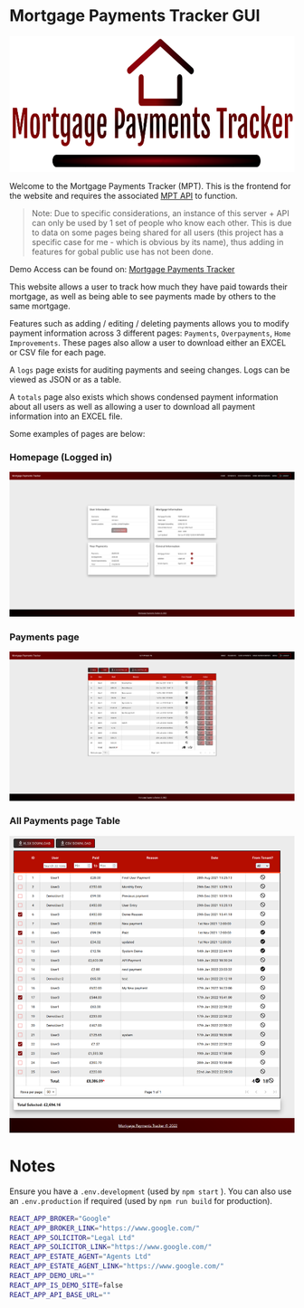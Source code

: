 # Mortgage Payments Tracker GUI

<p align="center" width="100%">
   <img height='240px' src='./src/images/logo.png'>
</p>

Welcome to the Mortgage Payments Tracker (MPT). This is the frontend for the website and requires the associated [MPT API](https://github.com/NCHlab/Mortgage_Payments_Tracker_API) to function.

> Note: Due to specific considerations, an instance of this server + API can only be used by 1 set of people who know each other. This is due to data on some pages being shared for all users (this project has a specific case for me - which is obvious by its name), thus adding in features for gobal public use has not been done.

Demo Access can be found on: [Mortgage Payments Tracker](https://mortgage.nayamc.com/demo)

This website allows a user to track how much they have paid towards their mortgage, as well as being able to see payments made by others to the same mortgage.

Features such as adding / editing / deleting payments allows you to modify payment information across 3 different pages: `Payments`, `Overpayments`, `Home Improvements`. These pages also allow a user to download either an EXCEL or CSV file for each page.

A `logs` page exists for auditing payments and seeing changes. Logs can be viewed as JSON or as a table.

A `totals` page also exists which shows condensed payment information about all users as well as allowing a user to download all payment information into an EXCEL file.

Some examples of pages are below:

### Homepage (Logged in)

<img src='./src/images/image1Homepage.png'>



### Payments page

<img src='./src/images/image2PaymentsPage.png'>


### All Payments page Table

<img src='./src/images/image8AllPaymentsSelected.png'>

# Notes

Ensure you have a `.env.development` (used by `npm start` ). You can also use an `.env.production` if required (used by `npm run build` for production).

```bash
REACT_APP_BROKER="Google"
REACT_APP_BROKER_LINK="https://www.google.com/"
REACT_APP_SOLICITOR="Legal Ltd"
REACT_APP_SOLICITOR_LINK="https://www.google.com/"
REACT_APP_ESTATE_AGENT="Agents Ltd"
REACT_APP_ESTATE_AGENT_LINK="https://www.google.com/"
REACT_APP_DEMO_URL=""
REACT_APP_IS_DEMO_SITE=false
REACT_APP_API_BASE_URL=""
```